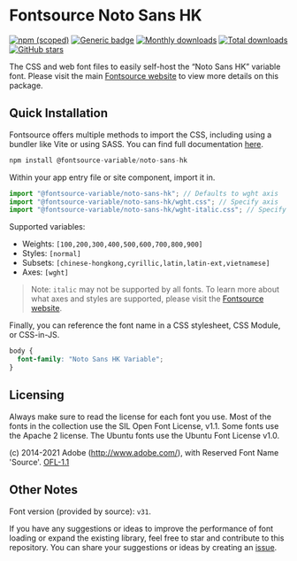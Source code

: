# Fontsource Noto Sans HK

[![npm (scoped)](https://img.shields.io/npm/v/@fontsource-variable/noto-sans-hk?color=brightgreen)](https://www.npmjs.com/package/@fontsource-variable/noto-sans-hk) [![Generic badge](https://img.shields.io/badge/fontsource-passing-brightgreen)](https://github.com/fontsource/fontsource) [![Monthly downloads](https://badgen.net/npm/dm/@fontsource-variable/noto-sans-hk)](https://github.com/fontsource/fontsource) [![Total downloads](https://badgen.net/npm/dt/@fontsource-variable/noto-sans-hk)](https://github.com/fontsource/fontsource) [![GitHub stars](https://img.shields.io/github/stars/fontsource/fontsource.svg?style=social&label=Star)](https://github.com/fontsource/fontsource/stargazers)

The CSS and web font files to easily self-host the “Noto Sans HK” variable font. Please visit the main [Fontsource website](https://fontsource.org/fonts/noto-sans-hk) to view more details on this package.

## Quick Installation

Fontsource offers multiple methods to import the CSS, including using a bundler like Vite or using SASS. You can find full documentation [here](https://fontsource.org/docs/getting-started/introduction).

```javascript
npm install @fontsource-variable/noto-sans-hk
```

Within your app entry file or site component, import it in.

```javascript
import "@fontsource-variable/noto-sans-hk"; // Defaults to wght axis
import "@fontsource-variable/noto-sans-hk/wght.css"; // Specify axis
import "@fontsource-variable/noto-sans-hk/wght-italic.css"; // Specify axis and style
```

Supported variables:
- Weights: `[100,200,300,400,500,600,700,800,900]`
- Styles: `[normal]`
- Subsets: `[chinese-hongkong,cyrillic,latin,latin-ext,vietnamese]`
- Axes: `[wght]`

> Note: `italic` may not be supported by all fonts. To learn more about what axes and styles are supported, please visit the [Fontsource website](https://fontsource.org/fonts/noto-sans-hk).

Finally, you can reference the font name in a CSS stylesheet, CSS Module, or CSS-in-JS.

```css
body {
  font-family: "Noto Sans HK Variable";
}
```

## Licensing
Always make sure to read the license for each font you use. Most of the fonts in the collection use the SIL Open Font License, v1.1. Some fonts use the Apache 2 license. The Ubuntu fonts use the Ubuntu Font License v1.0.

(c) 2014-2021 Adobe (http://www.adobe.com/), with Reserved Font Name 'Source'.
[OFL-1.1](http://scripts.sil.org/OFL)

## Other Notes
Font version (provided by source): `v31`.

If you have any suggestions or ideas to improve the performance of font loading or expand the existing library, feel free to star and contribute to this repository. You can share your suggestions or ideas by creating an [issue](https://github.com/fontsource/fontsource/issues).